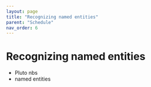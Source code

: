 ```yaml
---
layout: page
title: "Recognizing named entities"
parent: "Schedule"
nav_order: 6
---
```



# Recognizing named entities

- Pluto nbs
- named entities
